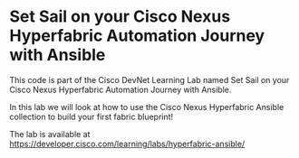 # Set Sail on your Cisco Nexus Hyperfabric Automation Journey with Ansible

This code is part of the Cisco DevNet Learning Lab named Set Sail on your Cisco Nexus Hyperfabric Automation Journey with Ansible.

In this lab we will look at how to use the Cisco Nexus Hyperfabric Ansible collection to build your first fabric blueprint!

The lab is available at https://developer.cisco.com/learning/labs/hyperfabric-ansible/
